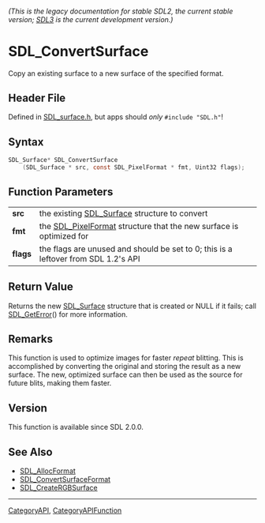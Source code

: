###### (This is the legacy documentation for stable SDL2, the current stable version; [SDL3](https://wiki.libsdl.org/SDL3/) is the current development version.)
# SDL_ConvertSurface

Copy an existing surface to a new surface of the specified format.

## Header File

Defined in [SDL_surface.h](https://github.com/libsdl-org/SDL/blob/SDL2/include/SDL_surface.h), but apps should _only_ `#include "SDL.h"`!

## Syntax

```c
SDL_Surface* SDL_ConvertSurface
    (SDL_Surface * src, const SDL_PixelFormat * fmt, Uint32 flags);

```

## Function Parameters

|               |                                                                                        |
| ------------- | -------------------------------------------------------------------------------------- |
| **src**       | the existing [SDL_Surface](SDL_Surface) structure to convert                           |
| **fmt**       | the [SDL_PixelFormat](SDL_PixelFormat) structure that the new surface is optimized for |
| **flags**     | the flags are unused and should be set to 0; this is a leftover from SDL 1.2's API     |

## Return Value

Returns the new [SDL_Surface](SDL_Surface) structure that is created or
NULL if it fails; call [SDL_GetError](SDL_GetError)() for more information.

## Remarks

This function is used to optimize images for faster *repeat* blitting. This
is accomplished by converting the original and storing the result as a new
surface. The new, optimized surface can then be used as the source for
future blits, making them faster.

## Version

This function is available since SDL 2.0.0.

## See Also

* [SDL_AllocFormat](SDL_AllocFormat)
* [SDL_ConvertSurfaceFormat](SDL_ConvertSurfaceFormat)
* [SDL_CreateRGBSurface](SDL_CreateRGBSurface)

----
[CategoryAPI](CategoryAPI), [CategoryAPIFunction](CategoryAPIFunction)

